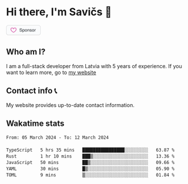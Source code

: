 # Hi there, I'm Savičs 👋

<a href="https://github.com/sponsors/Exerra" title="Sponsor Exerra"><img src="/assets/sponsor.svg?sanitize=true" width="94" height="28" aria-hidden="true"></a>
    
## Who am I?
I am a full-stack developer from Latvia with 5 years of experience. If you want to learn more, go to [my website](https://exerra.xyz)

## Contact info 📞
My website provides up-to-date contact information.

## Wakatime stats

<!--
<a href="https://status.exerra.xyz" id="freshstatus-badge-root"
  data-banner-style="compact">
  <img src="https://public-api.freshstatus.io/v1/public/badge.svg/?badge=0b9b52df-6e1d-4d16-b836-5595b35bcef8" />
    </a>
-->

<!--START_SECTION:waka-->

```txt
From: 05 March 2024 - To: 12 March 2024

TypeScript   5 hrs 35 mins   ████████████████░░░░░░░░░   63.87 %
Rust         1 hr 10 mins    ███▒░░░░░░░░░░░░░░░░░░░░░   13.36 %
JavaScript   50 mins         ██▒░░░░░░░░░░░░░░░░░░░░░░   09.66 %
YAML         30 mins         █▒░░░░░░░░░░░░░░░░░░░░░░░   05.90 %
TOML         9 mins          ▒░░░░░░░░░░░░░░░░░░░░░░░░   01.84 %
```

<!--END_SECTION:waka-->
    
<!--
![Exerra's Github profile statistics](https://github.stats.exerra.xyz/api?username=Exerra&show_icons=true&theme=buefy&include_all_commits=true&count_private=true)
![Exerra's language statistics](https://github.stats.exerra.xyz/api/top-langs/?username=Exerra&layout=compact)
-->
